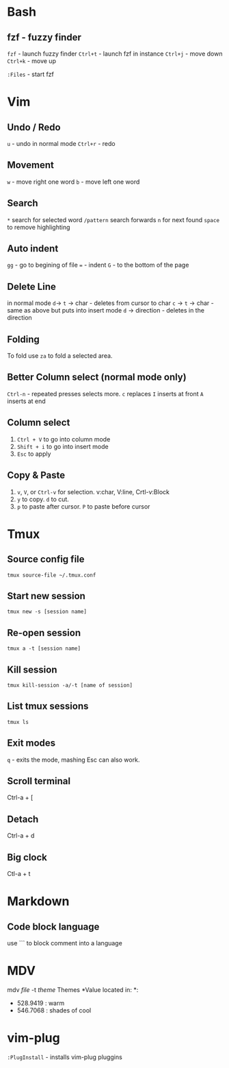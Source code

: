 # Bash

## fzf - fuzzy finder
`fzf` - launch fuzzy finder
`Ctrl+t` - launch fzf in instance
`Ctrl+j` - move down
`Ctrl+k` - move up

`:Files` - start fzf

# Vim 

## Undo / Redo
`u` - undo in normal mode
`Ctrl+r` - redo

## Movement
`w` - move right one word
`b` - move left one word

## Search
`*` search for selected word
`/pattern` search forwards
`n` for next found
`space` to remove highlighting

## Auto indent
`gg` - go to begining of file
`=` - indent
`G` - to the bottom of the page

## Delete Line
in normal mode
`d`-> `t` -> char - deletes from cursor to char
`c` -> `t` -> char - same as above but puts into insert mode
`d` -> direction - deletes in the direction

## Folding
To fold use `za` to fold a selected area.

## Better Column select (normal mode only)
`Ctrl-n` - repeated presses selects more.
`c` replaces
`I` inserts at front
`A` inserts at end

## Column select

1. `Ctrl + V` to go into column mode
2. `Shift + i` to go into insert mode
3. `Esc` to apply

## Copy & Paste

1. `v`, `V`, or `Ctrl-v` for selection. v:char, V:line, Crtl-v:Block
2. `y` to copy. `d` to cut.
3. `p` to paste after cursor. `P` to paste before cursor

# Tmux

## Source config file
`tmux source-file ~/.tmux.conf`

## Start new session
`tmux new -s [session name]`

## Re-open session
`tmux a -t [session name]`

## Kill session 
`tmux kill-session -a/-t [name of session]`

## List tmux sessions
`tmux ls`

## Exit modes
`q` - exits the mode, mashing Esc can also work.

## Scroll terminal
Ctrl-a + [

## Detach
Ctrl-a + d

## Big clock
Ctl-a + t

# Markdown

## Code block language
use ``` to block comment into a language

# MDV
mdv *file* -t *theme* 
Themes *Value located in: *:

- 528.9419 : warm
- 546.7068 : shades of cool

# vim-plug
`:PlugInstall` - installs vim-plug pluggins 
